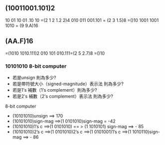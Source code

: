 ## (10011001.101)2
10 01 10 01 .10 10 =(2 1 2 1.2 2)4
010 011 001.101 = (2 3 1.5)8
=()10
1001 1001 1010 = (9 9.A)16
## (AA.F)16
=(1010 1010.111)2
010 101 010.111=(2 5 2.7)8
=()10
### 10101010 8-bit computer [](https://www.footmark.com.tw/news/introduction-to-computer/digital-system-conversion/#fm-chapter-3-4-2)
- 若是unsign 則為多少?
- 若是帶符號大小（signed-magnitude）表示法 則為多少?
- 若是1’s 補數（1’s complement）則為多少?
- 若是2’s 補數（2’s complement）表示法 則為多少?

8-bit computer
- (10101010)unsign ==> 170
- (10101010)sign-mag ==>(1 0101010)sign-mag = -42
- (10101010)1’s c ==>(1 0101010) == > (1 1010101) sign-mag ==> - 85
- (10101010)2’s c ==>(1 0101010)2’s c ==>(1 0101001)1’s c ==>(1 1010110)sign-mag ==> - 86
